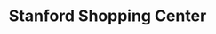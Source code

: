 ---
title: "Stanford Shopping Center"
url: /palo-alto/stanford-shopping-center/
shop: Einkaufszentrum
---